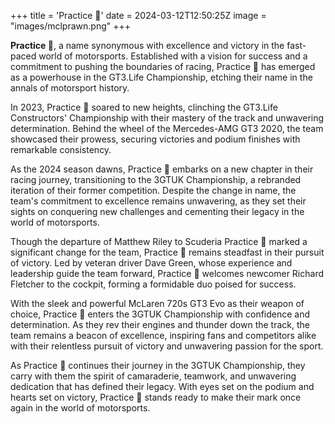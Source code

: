 +++
title = 'Practice 🍤'
date = 2024-03-12T12:50:25Z
image = "images/mclprawn.png" 
+++

**Practice 🍤**, a name synonymous with excellence and victory in the fast-paced world of motorsports. Established with a vision for success and a commitment to pushing the boundaries of racing, Practice 🍤 has emerged as a powerhouse in the GT3.Life Championship, etching their name in the annals of motorsport history.
<!--more-->
In 2023, Practice 🍤 soared to new heights, clinching the GT3.Life Constructors' Championship with their mastery of the track and unwavering determination. Behind the wheel of the Mercedes-AMG GT3 2020, the team showcased their prowess, securing victories and podium finishes with remarkable consistency.

As the 2024 season dawns, Practice 🍤 embarks on a new chapter in their racing journey, transitioning to the 3GTUK Championship, a rebranded iteration of their former competition. Despite the change in name, the team's commitment to excellence remains unwavering, as they set their sights on conquering new challenges and cementing their legacy in the world of motorsports.

Though the departure of Matthew Riley to Scuderia Practice 🍤 marked a significant change for the team, Practice 🍤 remains steadfast in their pursuit of victory. Led by veteran driver Dave Green, whose experience and leadership guide the team forward, Practice 🍤 welcomes newcomer Richard Fletcher to the cockpit, forming a formidable duo poised for success.

With the sleek and powerful McLaren 720s GT3 Evo as their weapon of choice, Practice 🍤 enters the 3GTUK Championship with confidence and determination. As they rev their engines and thunder down the track, the team remains a beacon of excellence, inspiring fans and competitors alike with their relentless pursuit of victory and unwavering passion for the sport.

As Practice 🍤 continues their journey in the 3GTUK Championship, they carry with them the spirit of camaraderie, teamwork, and unwavering dedication that has defined their legacy. With eyes set on the podium and hearts set on victory, Practice 🍤 stands ready to make their mark once again in the world of motorsports.

